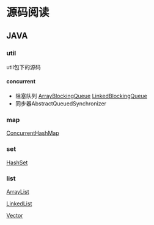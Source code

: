 # 源码阅读

## JAVA

### util
util包下的源码
#### concurrent
* 阻塞队列
[ArrayBlockingQueue](https://github.com/sqshanyao/SourceCodeStudy/blob/master/sourcecodestudy/src/com/yao/sourcecode/jdk/concurrent/ArrayBlockingQueue.md)
[LinkedBlockingQueue](https://github.com/sqshanyao/SourceCodeStudy/blob/master/sourcecodestudy/src/com/yao/sourcecode/jdk/concurrent/LinkedBlockingQueue.md)
* 同步器AbstractQueuedSynchronizer


### map

[ConcurrentHashMap](https://github.com/sqshanyao/SourceCodeStudy/blob/master/sourcecodestudy/src/com/yao/sourcecode/jdk/map/ConcurrentHashMap.md)

### set

[HashSet](https://github.com/sqshanyao/SourceCodeStudy/blob/master/sourcecodestudy/src/com/yao/sourcecode/jdk/set/HashSet.md)

### list

[ArrayList](https://github.com/sqshanyao/SourceCodeStudy/blob/master/sourcecodestudy/src/com/yao/sourcecode/jdk/list/ArrayList.md)

[LinkedList](https://github.com/sqshanyao/SourceCodeStudy/blob/master/sourcecodestudy/src/com/yao/sourcecode/jdk/list/LinkedList.md)

[Vector](https://github.com/sqshanyao/SourceCodeStudy/blob/master/sourcecodestudy/src/com/yao/sourcecode/jdk/list/Vector.md)